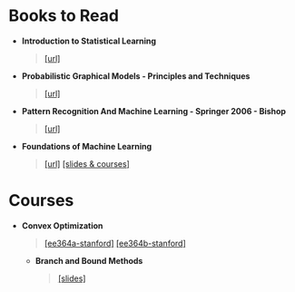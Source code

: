 # Books to Read

- **Introduction to Statistical Learning**

  > [[url]](https://www.ime.unicamp.br/~dias/Intoduction%20to%20Statistical%20Learning.pdf)

- **Probabilistic Graphical Models - Principles and Techniques**

  > [[url]](https://github.com/Zhenye-Na/machine-learning-uiuc/blob/master/docs/Probabilistic%20Graphical%20Models%20-%20Principles%20and%20Techniques.pdf)

- **Pattern Recognition And Machine Learning - Springer  2006 - Bishop**

  > [[url]](https://github.com/Zhenye-Na/machine-learning-uiuc/blob/master/docs/Pattern%20Recognition%20And%20Machine%20Learning%20-%20Springer%20%202006%20-%20Bishop.pdf)

- **Foundations of Machine Learning**

  > [[url]](https://cs.nyu.edu/~mohri/mlbook/)
  > [[slides & courses]](https://cs.nyu.edu/~mohri/ml18/)



# Courses

- **Convex Optimization**

  > [[ee364a-stanford]](https://web.stanford.edu/class/ee364a/lectures.html)
  > [[ee364b-stanford]](https://web.stanford.edu/class/ee364b/lectures.html)

  - **Branch and Bound Methods**

    > [[slides]](https://web.stanford.edu/class/ee364b/lectures/bb_slides.pdf)